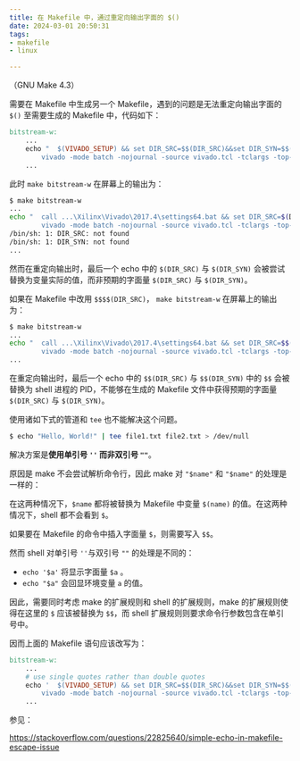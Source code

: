 ```yaml
---
title: 在 Makefile 中，通过重定向输出字面的 $()
date: 2024-03-01 20:50:31
tags: 
- makefile
- linux

---
```


（GNU Make 4.3）

需要在 Makefile 中生成另一个 Makefile，遇到的问题是无法重定向输出字面的 `$()` 至需要生成的 Makefile 中，代码如下：

```makefile
bitstream-w:
	...
	echo "	$(VIVADO_SETUP) && set DIR_SRC=$$(DIR_SRC)&&set DIR_SYN=$$(DIR_SYN) && \
	    vivado -mode batch -nojournal -source vivado.tcl -tclargs -top-module $(TOP_MODULE) -board $(BOARD)" >> $(DIR_PROJECT)/temp
	...
```

此时 `make bitstream-w` 在屏幕上的输出为：

```bash
$ make bitstream-w
...
echo "  call ...\Xilinx\Vivado\2017.4\settings64.bat && set DIR_SRC=$(DIR_SRC)&&set DIR_SYN=$(DIR_SYN) && \
        vivado -mode batch -nojournal -source vivado.tcl -tclargs -top-module top  -board ..." >> .../temp
/bin/sh: 1: DIR_SRC: not found
/bin/sh: 1: DIR_SYN: not found
...
```

然而在重定向输出时，最后一个 echo 中的 `$(DIR_SRC)` 与 `$(DIR_SYN)` 会被尝试替换为变量实际的值，而非预期的字面量 `$(DIR_SRC)` 与 `$(DIR_SYN)`。

如果在 Makefile 中改用 `$$$$(DIR_SRC)`， `make bitstream-w` 在屏幕上的输出为：

```bash
$ make bitstream-w
...
echo "  call ...\Xilinx\Vivado\2017.4\settings64.bat && set DIR_SRC=$$(DIR_SRC)&&set DIR_SYN=$$(DIR_SYN) && \
        vivado -mode batch -nojournal -source vivado.tcl -tclargs -top-module top  -board ..." >> .../temp
...
```

在重定向输出时，最后一个 echo 中的 `$$(DIR_SRC)` 与 `$$(DIR_SYN)` 中的 `$$` 会被替换为 shell 进程的 PID，不能够在生成的 Makefile 文件中获得预期的字面量 `$(DIR_SRC)` 与 `$(DIR_SYN)`。

使用诸如下式的管道和 `tee` 也不能解决这个问题。

```bash
$ echo "Hello, World!" | tee file1.txt file2.txt > /dev/null
```

解决方案是**使用单引号 `''` 而非双引号 `""`**。

原因是 make 不会尝试解析命令行，因此 make 对 `"$name"` 和 `"$name"` 的处理是一样的：

在这两种情况下，`$name` 都将被替换为 Makefile 中变量 `$(name)` 的值。在这两种情况下，shell 都不会看到 `$`。

如果要在 Makefile 的命令中插入字面量 `$`，则需要写入 `$$`。

然而 shell 对单引号 `''`与双引号 `""` 的处理是不同的：

- `echo '$a'` 将显示字面量 `$a` 。
- `echo "$a"` 会回显环境变量 `a` 的值。

因此，需要同时考虑 make 的扩展规则和 shell 的扩展规则，make 的扩展规则使得在这里的 `$` 应该被替换为 `$$`，而 shell 扩展规则则要求命令行参数包含在单引号中。

因而上面的 Makefile 语句应该改写为：

```makefile
bitstream-w:
	...
	# use single quotes rather than double quotes
	echo '	$(VIVADO_SETUP) && set DIR_SRC=$$(DIR_SRC)&&set DIR_SYN=$$(DIR_SYN) && \
	    vivado -mode batch -nojournal -source vivado.tcl -tclargs -top-module $(TOP_MODULE) -board $(BOARD)' >> $(DIR_PROJECT)/temp
	...
```

参见：

<https://stackoverflow.com/questions/22825640/simple-echo-in-makefile-escape-issue>